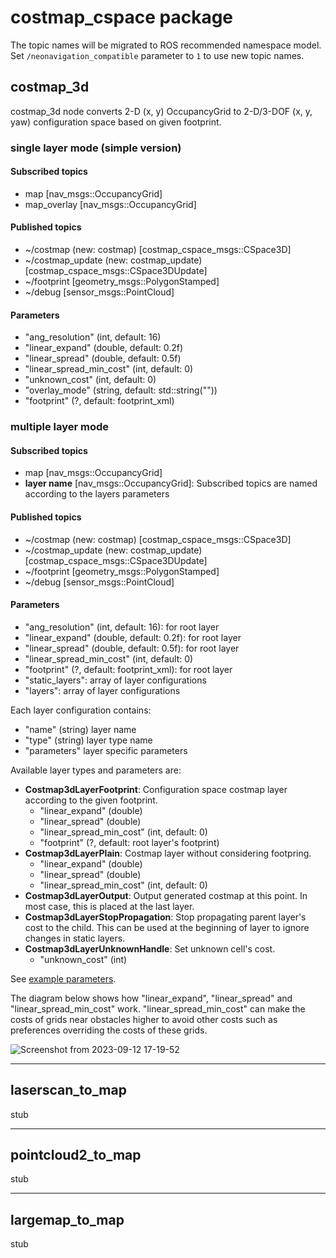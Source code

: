 # costmap_cspace package

The topic names will be migrated to ROS recommended namespace model.
Set `/neonavigation_compatible` parameter to `1` to use new topic names.

## costmap_3d

costmap_3d node converts 2-D (x, y) OccupancyGrid to 2-D/3-DOF (x, y, yaw) configuration space based on given footprint.

### single layer mode (simple version)

#### Subscribed topics

* map [nav_msgs::OccupancyGrid]
* map_overlay [nav_msgs::OccupancyGrid]

#### Published topics

* ~/costmap (new: costmap) [costmap_cspace_msgs::CSpace3D]
* ~/costmap_update (new: costmap_update) [costmap_cspace_msgs::CSpace3DUpdate]
* ~/footprint [geometry_msgs::PolygonStamped]
* ~/debug [sensor_msgs::PointCloud]

#### Parameters

* "ang_resolution" (int, default: 16)
* "linear_expand" (double, default: 0.2f)
* "linear_spread" (double, default: 0.5f)
* "linear_spread_min_cost" (int, default: 0)
* "unknown_cost" (int, default: 0)
* "overlay_mode" (string, default: std::string(""))
* "footprint" (?, default: footprint_xml)

### multiple layer mode

#### Subscribed topics

* map [nav_msgs::OccupancyGrid]
* **layer name** [nav_msgs::OccupancyGrid]: Subscribed topics are named according to the layers parameters

#### Published topics

* ~/costmap (new: costmap) [costmap_cspace_msgs::CSpace3D]
* ~/costmap_update (new: costmap_update) [costmap_cspace_msgs::CSpace3DUpdate]
* ~/footprint [geometry_msgs::PolygonStamped]
* ~/debug [sensor_msgs::PointCloud]

#### Parameters

* "ang_resolution" (int, default: 16): for root layer
* "linear_expand" (double, default: 0.2f): for root layer
* "linear_spread" (double, default: 0.5f): for root layer
* "linear_spread_min_cost" (int, default: 0)
* "footprint" (?, default: footprint_xml): for root layer
* "static_layers": array of layer configurations
* "layers": array of layer configurations

Each layer configuration contains:
* "name" (string) layer name
* "type" (string) layer type name
* "parameters" layer specific parameters

Available layer types and parameters are:
- **Costmap3dLayerFootprint**: Configuration space costmap layer according to the given footprint.
  - "linear_expand" (double)
  - "linear_spread" (double)
  - "linear_spread_min_cost" (int, default: 0)
  - "footprint" (?, default: root layer's footprint)
- **Costmap3dLayerPlain**: Costmap layer without considering footpring.
  - "linear_expand" (double)
  - "linear_spread" (double)
  - "linear_spread_min_cost" (int, default: 0)
- **Costmap3dLayerOutput**: Output generated costmap at this point. In most case, this is placed at the last layer.
- **Costmap3dLayerStopPropagation**: Stop propagating parent layer's cost to the child. This can be used at the beginning of layer to ignore changes in static layers.
- **Costmap3dLayerUnknownHandle**: Set unknown cell's cost.
  - "unknown_cost" (int)

See [example parameters](https://github.com/at-wat/neonavigation/blob/master/neonavigation_launch/config/navigate.yaml).

The diagram below shows how "linear_expand", "linear_spread" and "linear_spread_min_cost" work.
"linear_spread_min_cost" can make the costs of grids near obstacles higher to avoid other costs such as preferences overriding the costs of these grids.

![Screenshot from 2023-09-12 17-19-52](https://github.com/at-wat/neonavigation/assets/8833040/58001b49-b603-47e9-92e7-0517f0aaf8ba)

----
## laserscan_to_map

stub

----
## pointcloud2_to_map

stub

----
## largemap_to_map

stub
